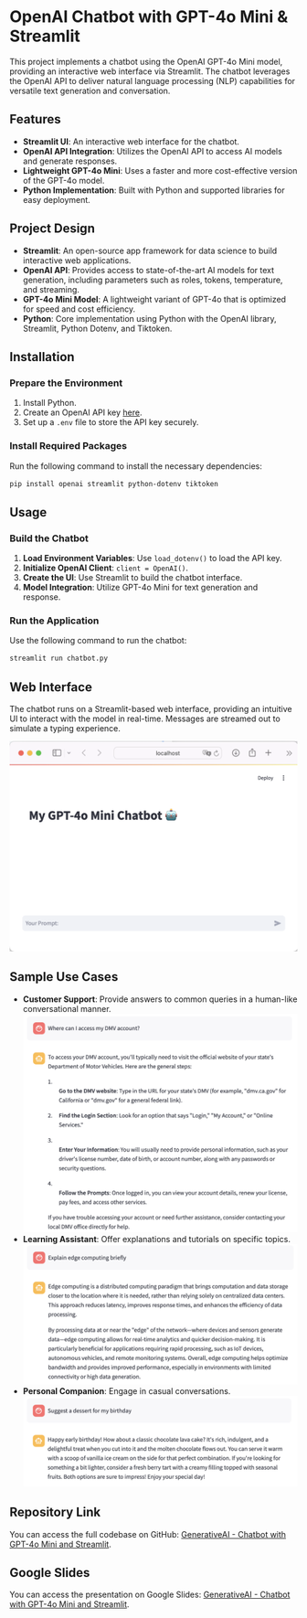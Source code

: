 # OpenAI Chatbot with GPT-4o Mini & Streamlit

This project implements a chatbot using the OpenAI GPT-4o Mini model, providing an interactive web interface via Streamlit. The chatbot leverages the OpenAI API to deliver natural language processing (NLP) capabilities for versatile text generation and conversation.

## Features
- **Streamlit UI**: An interactive web interface for the chatbot.
- **OpenAI API Integration**: Utilizes the OpenAI API to access AI models and generate responses.
- **Lightweight GPT-4o Mini**: Uses a faster and more cost-effective version of the GPT-4o model.
- **Python Implementation**: Built with Python and supported libraries for easy deployment.

## Project Design
- **Streamlit**: An open-source app framework for data science to build interactive web applications.
- **OpenAI API**: Provides access to state-of-the-art AI models for text generation, including parameters such as roles, tokens, temperature, and streaming.
- **GPT-4o Mini Model**: A lightweight variant of GPT-4o that is optimized for speed and cost efficiency.
- **Python**: Core implementation using Python with the OpenAI library, Streamlit, Python Dotenv, and Tiktoken.

## Installation

### Prepare the Environment
1. Install Python.
2. Create an OpenAI API key [here](https://platform.openai.com/api-keys).
3. Set up a `.env` file to store the API key securely.

### Install Required Packages
Run the following command to install the necessary dependencies:
```sh
pip install openai streamlit python-dotenv tiktoken
```

## Usage

### Build the Chatbot
1. **Load Environment Variables**: Use `load_dotenv()` to load the API key.
2. **Initialize OpenAI Client**: `client = OpenAI()`.
3. **Create the UI**: Use Streamlit to build the chatbot interface.
4. **Model Integration**: Utilize GPT-4o Mini for text generation and response.

### Run the Application
Use the following command to run the chatbot:
```sh
streamlit run chatbot.py
```

## Web Interface
The chatbot runs on a Streamlit-based web interface, providing an intuitive UI to interact with the model in real-time. Messages are streamed out to simulate a typing experience.

![Chatbot Interface](images/chatbot_interface.png)

## Sample Use Cases
- **Customer Support**: Provide answers to common queries in a human-like conversational manner.
  ![Chatbot Interface](images/chatbot_use1.png)
- **Learning Assistant**: Offer explanations and tutorials on specific topics.
  ![Chatbot Interface](images/chatbot_use2.png)
- **Personal Companion**: Engage in casual conversations.
  ![Chatbot Interface](images/chatbot_use3.png)

## Repository Link
You can access the full codebase on GitHub: [GenerativeAI - Chatbot with GPT-4o Mini and Streamlit](https://github.com/bigfishhhhhzoey/GenerativeAI/tree/main/Chatbot%20with%20got-4o-mini%20and%20Streamlit).

## Google Slides
You can access the presentation on Google Slides: [GenerativeAI - Chatbot with GPT-4o Mini and Streamlit](https://docs.google.com/presentation/d/1nzKXdxTmdOcXTqsovh9xYfslPyJc6jG6hPX_xBCqUxw/edit?usp=sharing).
